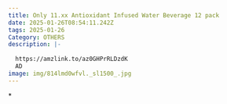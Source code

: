 ```yaml
---
title: Only 11.xx Antioxidant Infused Water Beverage 12 pack
date: 2025-01-26T08:54:11.242Z
tags: 2025-01-26
Category: OTHERS
description: |-
  
  https://amzlink.to/az0GHPrRLDzdK
  AD
image: img/814lmd0wfvl._sl1500_.jpg
---
```

\*